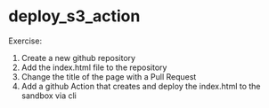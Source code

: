 # deploy_s3_action

Exercise:
1. Create a new github repository
2. Add the index.html file to the repository
3. Change the title of the page with a Pull Request
4. Add a github Action that creates and deploy the index.html to the sandbox via cli